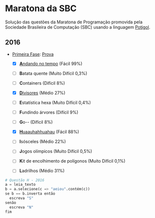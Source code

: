 # Maratona da SBC

Solução das questões da Maratona de Programação promovida pela Sociedade Brasileira de Computação (SBC)
usando a linguagem [Potigol](http://potigol.github.io).

## 2016
 - [Primeira Fase](http://maratona.ime.usp.br/vagas16.html): [Prova](http://maratona.ime.usp.br/prim-fase16/maratona.pdf)
   - [X] [**A**ndando no tempo](2016/fase1/A.poti) (Fácil 99%)
   - [ ] **B**atata quente (Muito Difícil 0,3%)
   - [ ] **C**ontainers (Difícil 8%)
   - [X] [**D**ivisores](2016/fase1/D.poti) (Médio 27%)
   - [ ] **E**statística hexa (Muito Difícil 0,4%)
   - [ ] **F**undindo árvores (Difícil 9%)
   - [ ] **G**o-- (Difícil 8%)
   - [X] [**H**uaauhahhuahau](2016/fase1/H.poti) (Fácil 88%)
   - [ ] **I**sósceles (Médio 22%)
   - [ ] **J**ogos olímpicos (Muito Difícil 0,5%)
   - [ ] **K**it de encolhimento de polígonos (Muito Difícil 0,1%)
   - [ ] **L**adrilhos (Médio 31%)


```python
# Questão H - 2016
a = leia_texto
b = a.selecione(c => "aeiou".contém(c))
se b == b.inverta então
  escreva "S"
senão
  escreva "N"
fim 
```
